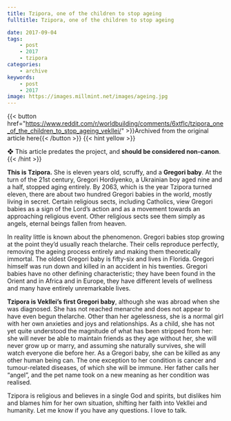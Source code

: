 ```yaml
---
title: Tzipora, one of the children to stop ageing
fulltitle: Tzipora, one of the children to stop ageing

date: 2017-09-04
tags:
    - post
    - 2017
    - tzipora
categories:
    - archive
keywords:
    - post
    - 2017
image: https://images.millmint.net/images/ageing.jpg
---
```

{{< button href="https://www.reddit.com/r/worldbuilding/comments/6xtflc/tzipora_one_of_the_children_to_stop_ageing_vekllei/" >}}Archived from the original article here{{< /button >}}
{{< hint yellow >}}

❖ This article predates the project, and **should be considered non-canon**.
{{< /hint >}}

**This is Tzipora.** She is eleven years old, scruffy, and a **Gregori baby**. At the turn of the 21st century, Gregori Hordiyenko, a Ukrainian boy aged nine and a half, stopped aging entirely. By 2063, which is the year Tzipora turned eleven, there are about two hundred Gregori babies in the world, mostly living in secret. Certain religious sects, including Catholics, view Gregori babies as a sign of the Lord’s action and as a movement towards an approaching religious event. Other religious sects see them simply as angels, eternal beings fallen from heaven.

In reality little is known about the phenomenon. Gregori babies stop growing at the point they’d usually reach thelarche. Their cells reproduce perfectly, removing the ageing process entirely and making them theoretically immortal. The oldest Gregori baby is fifty-six and lives in Florida. Gregori himself was run down and killed in an accident in his twenties. Gregori babies have no other defining characteristic; they have been found in the Orient and in Africa and in Europe, they have different levels of wellness and many have entirely unremarkable lives.

**Tzipora is Vekllei’s first Gregori baby**, although she was abroad when she was diagnosed. She has not reached menarche and does not appear to have even begun thelarche. Other than her agelessness, she is a normal girl with her own anxieties and joys and relationships. As a child, she has not yet quite understood the magnitude of what has been stripped from her: she will never be able to maintain friends as they age without her, she will never grow up or marry, and assuming she naturally survives, she will watch everyone die before her. As a Gregori baby, she can be killed as any other human being can. The one exception to her condition is cancer and tumour-related diseases, of which she will be immune.
Her father calls her “angel”, and the pet name took on a new meaning as her condition was realised.

 Tzipora is religious and believes in a single God and spirits, but dislikes him and blames him for her own situation, shifting her faith into Vekllei and humanity.
Let me know if you have any questions. I love to talk.
